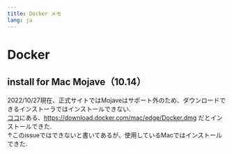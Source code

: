 ```yaml
---
title: Docker メモ
lang: ja
---
```



# Docker

## install for Mac Mojave（10.14）

2022/10/27現在、正式サイトではMojaveはサポート外のため、ダウンロードできるインストーラではインストールできない.  
[ココ](https://github.com/docker/for-mac/issues/2978)にある、https://download.docker.com/mac/edge/Docker.dmg だとインストールできた.  
↑このissueではできないと書いてあるが、使用しているMacではインストールできた.  


